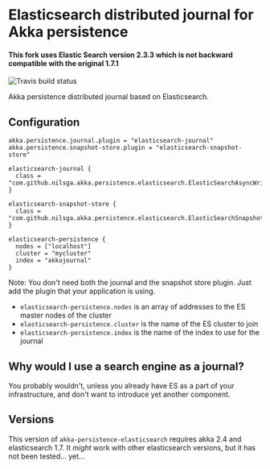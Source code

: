 # Elasticsearch distributed journal for Akka persistence
#### This fork uses Elastic Search version 2.3.3 which is not backward compatible with the original 1.7.1

 ![Travis build status](https://travis-ci.org/nilsga/akka-persistence-elasticsearch.svg?branch=master)

Akka persistence distributed journal based on Elasticsearch.

## Configuration

```
akka.persistence.journal.plugin = "elasticsearch-journal"
akka.persistence.snapshot-store.plugin = "elasticsearch-snapshot-store"

elasticsearch-journal {
  class = "com.github.nilsga.akka.persistence.elasticsearch.ElasticSearchAsyncWriteJournal"
}

elasticsearch-snapshot-store {
  class = "com.github.nilsga.akka.persistence.elasticsearch.ElasticSearchSnapshotStore"
}

elasticsearch-persistence {
  nodes = ["localhost"]
  cluster = "mycluster"
  index = "akkajournal"
}
```

Note: You don't need both the journal and the snapshot store plugin. Just add the plugin that your application is using.

* `elasticsearch-persistence.nodes` is an array of addresses to the ES master nodes of the cluster
* `elasticsearch-persistence.cluster` is the name of the ES cluster to join
* `elasticsearch-persistence.index` is the name of the index to use for the journal

## Why would I use a search engine as a journal?

You probably wouldn't, unless you already have ES as a part of your infrastructure, and don't want to introduce yet another component.

## Versions

This version of `akka-persistence-elasticsearch` requires akka 2.4 and elasticsearch 1.7. It _might_ work with other elasticsearch versions, but it has not been tested... yet...
